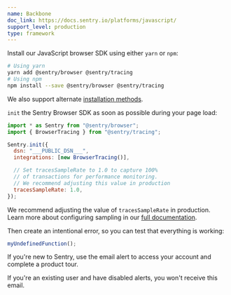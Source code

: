 ```yaml
---
name: Backbone
doc_link: https://docs.sentry.io/platforms/javascript/
support_level: production
type: framework
---
```


Install our JavaScript browser SDK using either `yarn` or `npm`:

```bash {tabTitle: ESM}
# Using yarn
yarn add @sentry/browser @sentry/tracing
# Using npm
npm install --save @sentry/browser @sentry/tracing
```

We also support alternate [installation methods](/platforms/javascript/install/).

`init` the Sentry Browser SDK as soon as possible during your page load:

```javascript
import * as Sentry from "@sentry/browser";
import { BrowserTracing } from "@sentry/tracing";

Sentry.init({
  dsn: "___PUBLIC_DSN___",
  integrations: [new BrowserTracing()],

  // Set tracesSampleRate to 1.0 to capture 100%
  // of transactions for performance monitoring.
  // We recommend adjusting this value in production
  tracesSampleRate: 1.0,
});
```

We recommend adjusting the value of `tracesSampleRate` in production. Learn more about configuring sampling in our [full documentation](https://docs.sentry.io/platforms/javascript/configuration/sampling/).

Then create an intentional error, so you can test that everything is working:

```javascript
myUndefinedFunction();
```

If you're new to Sentry, use the email alert to access your account and complete a product tour.

If you're an existing user and have disabled alerts, you won't receive this email.
